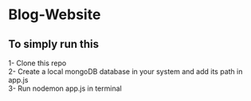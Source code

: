 # Blog-Website

## To simply run this
1- Clone this repo <br>
2- Create a local mongoDB database in your system and add its path in app.js <br>
3- Run nodemon app.js in terminal
